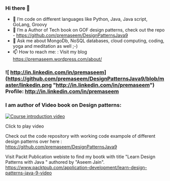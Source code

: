 ### Hi there 👋
- 🔭 I’m code on different languages like Python, Java, Java script, GoLang, Groovy
- 🌱 I’m a Author of Tech book on GOF design patterns, check out the repo - https://github.com/premaseem/DesignPatternsJava9
- 💬 Ask me about MongoDb, NoSQL databases, cloud computing, coding, yoga and meditation as well ;-) 
- 📫 How to reach me: : Visit my blog https://premaseem.wordpress.com/about/


### ![ http://in.linkedin.com/in/premaseem](https://github.com/premaseem/DesignPatternsJava9/blob/master/linkedin.png "http://in.linkedin.com/in/premaseem") Profile:  http://in.linkedin.com/in/premaseem


### I am author of Video book on Design patterns: 
[![Course introduction video ](http://img.youtube.com/vi/U9jz3omyb_Y/0.jpg)](https://www.youtube.com/watch?v=U9jz3omyb_Y&feature=youtu.be)

Click to play video 

Check out the code repository with working code exampole of different design patterns over here : https://github.com/premaseem/DesignPatternsJava9

Visit Packt Publication webiste to find my bootk with title "Learn Design Patterns with Java " authored by "Aseem Jain".
https://www.packtpub.com/application-development/learn-design-patterns-java-9-video


